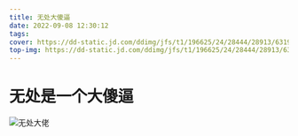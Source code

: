```yaml
---
title: 无处大傻逼
date: 2022-09-08 12:30:12
tags: 
cover: https://dd-static.jd.com/ddimg/jfs/t1/196625/24/28444/28913/6319746cE724e4c16/4b74474ad4dbede7.jpg
top-img: https://dd-static.jd.com/ddimg/jfs/t1/196625/24/28444/28913/6319746cE724e4c16/4b74474ad4dbede7.jpg
---
```


# 无处是一个大傻逼

![无处大佬](https://dd-static.jd.com/ddimg/jfs/t1/196625/24/28444/28913/6319746cE724e4c16/4b74474ad4dbede7.jpg)
